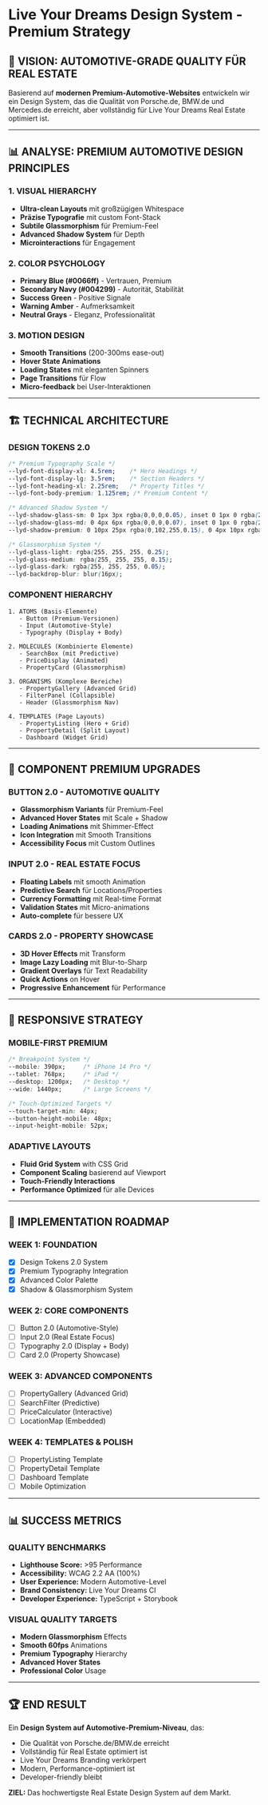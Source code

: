 # Live Your Dreams Design System - Premium Strategy

## 🎯 **VISION: AUTOMOTIVE-GRADE QUALITY FÜR REAL ESTATE**

Basierend auf **modernen Premium-Automotive-Websites** entwickeln wir ein Design System, das die Qualität von Porsche.de, BMW.de und Mercedes.de erreicht, aber vollständig für Live Your Dreams Real Estate optimiert ist.

---

## 📊 **ANALYSE: PREMIUM AUTOMOTIVE DESIGN PRINCIPLES**

### **1. VISUAL HIERARCHY**
- **Ultra-clean Layouts** mit großzügigen Whitespace
- **Präzise Typografie** mit custom Font-Stack
- **Subtile Glassmorphism** für Premium-Feel
- **Advanced Shadow System** für Depth
- **Microinteractions** für Engagement

### **2. COLOR PSYCHOLOGY**
- **Primary Blue (#0066ff)** - Vertrauen, Premium
- **Secondary Navy (#004299)** - Autorität, Stabilität  
- **Success Green** - Positive Signale
- **Warning Amber** - Aufmerksamkeit
- **Neutral Grays** - Eleganz, Professionalität

### **3. MOTION DESIGN**
- **Smooth Transitions** (200-300ms ease-out)
- **Hover State Animations** 
- **Loading States** mit eleganten Spinners
- **Page Transitions** für Flow
- **Micro-feedback** bei User-Interaktionen

---

## 🏗️ **TECHNICAL ARCHITECTURE**

### **DESIGN TOKENS 2.0**
```css
/* Premium Typography Scale */
--lyd-font-display-xl: 4.5rem;    /* Hero Headings */
--lyd-font-display-lg: 3.5rem;    /* Section Headers */
--lyd-font-heading-xl: 2.25rem;   /* Property Titles */
--lyd-font-body-premium: 1.125rem; /* Premium Content */

/* Advanced Shadow System */
--lyd-shadow-glass-sm: 0 1px 3px rgba(0,0,0,0.05), inset 0 1px 0 rgba(255,255,255,0.1);
--lyd-shadow-glass-md: 0 4px 6px rgba(0,0,0,0.07), inset 0 1px 0 rgba(255,255,255,0.15);
--lyd-shadow-premium: 0 10px 25px rgba(0,102,255,0.15), 0 4px 10px rgba(0,0,0,0.1);

/* Glassmorphism System */
--lyd-glass-light: rgba(255, 255, 255, 0.25);
--lyd-glass-medium: rgba(255, 255, 255, 0.15);
--lyd-glass-dark: rgba(255, 255, 255, 0.05);
--lyd-backdrop-blur: blur(16px);
```

### **COMPONENT HIERARCHY**
```
1. ATOMS (Basis-Elemente)
   - Button (Premium-Versionen)
   - Input (Automotive-Style)
   - Typography (Display + Body)

2. MOLECULES (Kombinierte Elemente)  
   - SearchBox (mit Predictive)
   - PriceDisplay (Animated)
   - PropertyCard (Glassmorphism)

3. ORGANISMS (Komplexe Bereiche)
   - PropertyGallery (Advanced Grid)
   - FilterPanel (Collapsible)
   - Header (Glassmorphism Nav)

4. TEMPLATES (Page Layouts)
   - PropertyListing (Hero + Grid)
   - PropertyDetail (Split Layout)
   - Dashboard (Widget Grid)
```

---

## 🎨 **COMPONENT PREMIUM UPGRADES**

### **BUTTON 2.0 - AUTOMOTIVE QUALITY**
- **Glassmorphism Variants** für Premium-Feel
- **Advanced Hover States** mit Scale + Shadow
- **Loading Animations** mit Shimmer-Effect
- **Icon Integration** mit Smooth Transitions
- **Accessibility Focus** mit Custom Outlines

### **INPUT 2.0 - REAL ESTATE FOCUS** 
- **Floating Labels** mit smooth Animation
- **Predictive Search** für Locations/Properties
- **Currency Formatting** mit Real-time Format
- **Validation States** mit Micro-animations
- **Auto-complete** für bessere UX

### **CARDS 2.0 - PROPERTY SHOWCASE**
- **3D Hover Effects** mit Transform
- **Image Lazy Loading** mit Blur-to-Sharp
- **Gradient Overlays** für Text Readability
- **Quick Actions** on Hover
- **Progressive Enhancement** für Performance

---

## 📱 **RESPONSIVE STRATEGY**

### **MOBILE-FIRST PREMIUM**
```css
/* Breakpoint System */
--mobile: 390px;     /* iPhone 14 Pro */  
--tablet: 768px;     /* iPad */
--desktop: 1200px;   /* Desktop */
--wide: 1440px;      /* Large Screens */

/* Touch-Optimized Targets */
--touch-target-min: 44px;
--button-height-mobile: 48px;
--input-height-mobile: 52px;
```

### **ADAPTIVE LAYOUTS**
- **Fluid Grid System** with CSS Grid
- **Component Scaling** basierend auf Viewport
- **Touch-Friendly Interactions** 
- **Performance Optimized** für alle Devices

---

## 🚀 **IMPLEMENTATION ROADMAP**

### **WEEK 1: FOUNDATION**
- [x] Design Tokens 2.0 System
- [x] Premium Typography Integration  
- [x] Advanced Color Palette
- [x] Shadow & Glassmorphism System

### **WEEK 2: CORE COMPONENTS**
- [ ] Button 2.0 (Automotive-Style)
- [ ] Input 2.0 (Real Estate Focus)
- [ ] Typography 2.0 (Display + Body)
- [ ] Card 2.0 (Property Showcase)

### **WEEK 3: ADVANCED COMPONENTS**
- [ ] PropertyGallery (Advanced Grid)
- [ ] SearchFilter (Predictive)
- [ ] PriceCalculator (Interactive)
- [ ] LocationMap (Embedded)

### **WEEK 4: TEMPLATES & POLISH**
- [ ] PropertyListing Template
- [ ] PropertyDetail Template  
- [ ] Dashboard Template
- [ ] Mobile Optimization

---

## 📊 **SUCCESS METRICS**

### **QUALITY BENCHMARKS**
- **Lighthouse Score:** >95 Performance
- **Accessibility:** WCAG 2.2 AA (100%)
- **User Experience:** Modern Automotive-Level
- **Brand Consistency:** Live Your Dreams CI
- **Developer Experience:** TypeScript + Storybook

### **VISUAL QUALITY TARGETS**
- **Modern Glassmorphism** Effects
- **Smooth 60fps** Animations
- **Premium Typography** Hierarchy
- **Advanced Hover States** 
- **Professional Color** Usage

---

## 🏆 **END RESULT**

Ein **Design System auf Automotive-Premium-Niveau**, das:
- Die Qualität von Porsche.de/BMW.de erreicht
- Vollständig für Real Estate optimiert ist  
- Live Your Dreams Branding verkörpert
- Modern, Performance-optimiert ist
- Developer-friendly bleibt

**ZIEL:** Das hochwertigste Real Estate Design System auf dem Markt.
